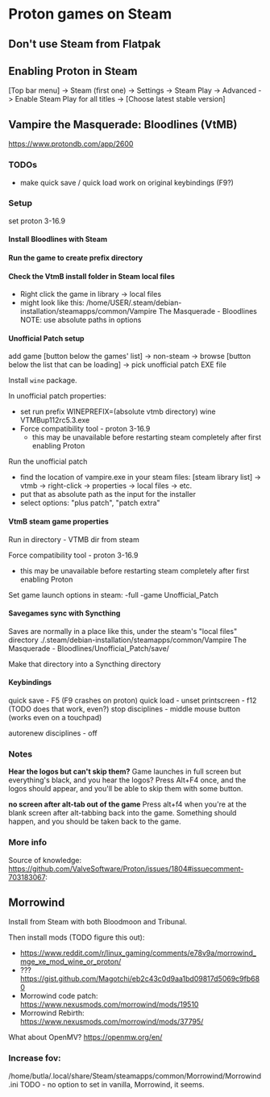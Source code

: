 Proton games on Steam
=====================

## Don't use Steam from Flatpak

## Enabling Proton in Steam

[Top bar menu] -> Steam (first one) -> Settings -> Steam Play
  -> Advanced -> Enable Steam Play for all titles -> [Choose latest stable version]

## Vampire the Masquerade: Bloodlines (VtMB)
https://www.protondb.com/app/2600

### TODOs
- make quick save / quick load work on original keybindings (F9?)

### Setup
set proton 3-16.9

#### Install Bloodlines with Steam

#### Run the game to create prefix directory

#### Check the VtmB install folder in Steam local files

- Right click the game in library -> local files
- might look like this: 
  /home/USER/.steam/debian-installation/steamapps/common/Vampire The Masquerade - Bloodlines
  NOTE: use absolute paths in options

#### Unofficial Patch setup
add game [button below the games' list] -> non-steam
  -> browse [button below the list that can be loading] -> pick unofficial patch EXE file

Install `wine` package.

In unofficial patch properties:
- set run prefix
  WINEPREFIX=(absolute vtmb directory) wine VTMBup112rc5.3.exe
- Force compatibility tool - proton 3-16.9
  - this may be unavailable before restarting steam completely after first enabling Proton

Run the unofficial patch
- find the location of vampire.exe in your steam files:
  [steam library list] -> vtmb -> right-click -> properties -> local files -> etc.
- put that as absolute path as the input for the installer
- select options: "plus patch", "patch extra"

#### VtmB steam game properties

Run in directory - VTMB dir from steam

Force compatibility tool - proton 3-16.9
- this may be unavailable before restarting steam completely after first enabling Proton

Set game launch options in steam: -full -game Unofficial_Patch

#### Savegames sync with Syncthing
Saves are normally in a place like this, under the steam's "local files" directory
./.steam/debian-installation/steamapps/common/Vampire The Masquerade - Bloodlines/Unofficial_Patch/save/

Make that directory into a Syncthing directory

#### Keybindings
quick save - F5 (F9 crashes on proton)
quick load - unset
printscreen - f12 (TODO does that work, even?)
stop disciplines - middle mouse button (works even on a touchpad)

autorenew disciplines - off


### Notes

**Hear the logos but can't skip them?**
Game launches in full screen but everything's black, and you hear the logos?
Press Alt+F4 once, and the logos should appear, and you'll be able to skip them with some button.

**no screen after alt-tab out of the game**
Press alt+f4 when you're at the blank screen after alt-tabbing back into the game.
Something should happen, and you should be taken back to the game.

### More info
Source of knowledge: https://github.com/ValveSoftware/Proton/issues/1804#issuecomment-703183067:


## Morrowind
Install from Steam with both Bloodmoon and Tribunal.

Then install mods (TODO figure this out):
- https://www.reddit.com/r/linux_gaming/comments/e78v9a/morrowind_mge_xe_mod_wine_or_proton/
- ??? https://gist.github.com/Magotchi/eb2c43c0d9aa1bd09817d5069c9fb680
- Morrowind code patch: https://www.nexusmods.com/morrowind/mods/19510
- Morrowind Rebirth: https://www.nexusmods.com/morrowind/mods/37795/

What about OpenMV? https://openmw.org/en/

### Increase fov:
/home/butla/.local/share/Steam/steamapps/common/Morrowind/Morrowind.ini
TODO - no option to set in vanilla, Morrowind, it seems.
